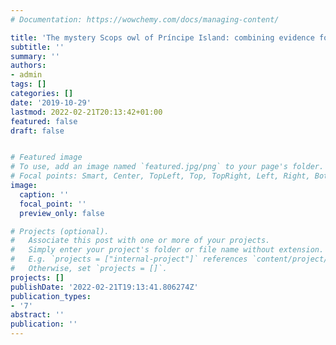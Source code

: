 ```yaml
---
# Documentation: https://wowchemy.com/docs/managing-content/

title: 'The mystery Scops owl of Príncipe Island: combining evidence for a species description and assessment of its conservation status'
subtitle: ''
summary: ''
authors:
- admin
tags: []
categories: []
date: '2019-10-29'
lastmod: 2022-02-21T20:13:42+01:00
featured: false
draft: false


# Featured image
# To use, add an image named `featured.jpg/png` to your page's folder.
# Focal points: Smart, Center, TopLeft, Top, TopRight, Left, Right, BottomLeft, Bottom, BottomRight.
image:
  caption: ''
  focal_point: ''
  preview_only: false

# Projects (optional).
#   Associate this post with one or more of your projects.
#   Simply enter your project's folder or file name without extension.
#   E.g. `projects = ["internal-project"]` references `content/project/deep-learning/index.md`.
#   Otherwise, set `projects = []`.
projects: []
publishDate: '2022-02-21T19:13:41.806274Z'
publication_types:
- '7'
abstract: ''
publication: ''
---
```

